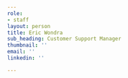 ```yaml
---
role:
- staff
layout: person
title: Eric Wondra
sub_heading: Customer Support Manager
thumbnail: ''
email: ''
linkedin: ''

---
```

